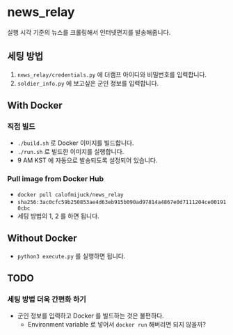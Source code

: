 # news_relay
실행 시각 기준의 뉴스를 크롤링해서 인터넷편지를 발송해줍니다.

## 세팅 방법

1. `news_relay/credentials.py` 에 더캠프 아이디와 비밀번호를 입력합니다.
2. `soldier_info.py` 에 보고싶은 군인 정보를 입력합니다.

## With Docker

### 직접 빌드

- `./build.sh` 로 Docker 이미지를 빌드합니다.
- `./run.sh` 로 빌드한 이미지를 실행합니다.
- 9 AM KST 에 자동으로 발송되도록 설정되어 있습니다.

### Pull image from Docker Hub

- `docker pull calofmijuck/news_relay`
- `sha256:3ac0cfc59b250853ae4d63eb915b090ad97814a4867e0d7111204ce001910cbc`
- 세팅 방법의 1, 2 를 하면 됩니다.

## Without Docker

- `python3 execute.py` 를 실행하면 됩니다.

## TODO

### 세팅 방법 더욱 간편화 하기

- 군인 정보를 입력하고 Docker 를 빌드하는 것은 불편하다.
  - Environment variable 로 넣어서 `docker run` 해버리면 되지 않을까?
